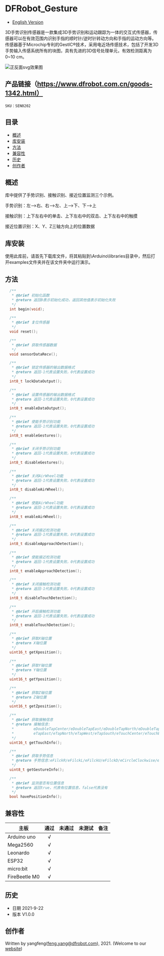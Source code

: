 # DFRobot_Gesture
- [English Version](./README.md)

3D手势识别传感器是一款集成3D手势识别和运动跟踪为一体的交互式传感器，传感器可以在有效范围内识别手指的顺时针/逆时针转动方向和手指的运动方向等。传感器基于Microchip专利的GestIC®技术，采用电近场传感技术，包括了开发3D手势输入传感系统所有的块图，具有先进的3D信号处理单元，有效检测距离为0~10 cm。



![正反面svg效果图](https://github.com/cdjq/DFRobot_Gesture/raw/master/resources/images/SEN0245svg1.png)


## 产品链接（https://www.dfrobot.com.cn/goods-1342.html）

    SKU：SEN0202

## 目录

* [概述](#概述)
* [库安装](#库安装)
* [方法](#方法)
* [兼容性](#兼容性y)
* [历史](#历史)
* [创作者](#创作者)

## 概述

库中提供了手势识别、接触识别、接近位置监测三个示例。

手势识别：左-->右、右-->左、上-->下、下-->上

接触识别：上下左右中的单击、上下左右中的双击、上下左右中的触摸

接近位置识别：X、Y、Z三轴方向上的位置数据

## 库安装

使用此库前，请首先下载库文件，将其粘贴到\Arduino\libraries目录中，然后打开examples文件夹并在该文件夹中运行演示。

## 方法

```C++
  /**
   * @brief 初始化函数
   * @return 返回0表示初始化成功，返回其他值表示初始化失败
   */
  int begin(void);

  /**
   * @brief 复位传感器
   */
  void reset();

  /**
   * @brief 获取传感器数据
   */
  void sensorDataRecv();

  /**
   * @brief 锁定传感器的输出数据格式
   * @return 返回-1代表设置失败，0代表设置成功
   */
  int8_t lockDataOutput();

  /**
   * @brief 设置传感器的输出数据格式
   * @return 返回-1代表设置失败，0代表设置成功
   */
  int8_t enableDataOutput();

  /**
   * @brief 使能手势识别功能
   * @return 返回-1代表设置失败，0代表设置成功
   */
  int8_t enableGestures();

  /**
   * @brief 关闭手势识别功能
   * @return 返回-1代表设置失败，0代表设置成功
   */
  int8_t disableGestures();

  /**
   * @brief 关闭AirWheel功能
   * @return 返回-1代表设置失败，0代表设置成功
   */
  int8_t disableAirWheel();

  /**
   * @brief 使能AirWheel功能
   * @return 返回-1代表设置失败，0代表设置成功
   */
  int8_t enableAirWheel();

  /**
   * @brief 关闭接近检测功能
   * @return 返回-1代表设置失败，0代表设置成功
   */
  int8_t disableApproachDetection();

  /**
   * @brief 使能接近检测功能
   * @return 返回-1代表设置失败，0代表设置成功
   */
  int8_t enableApproachDetection();

  /**
   * @brief 关闭接触检测功能
   * @return 返回-1代表设置失败，0代表设置成功
   */
  int8_t disableTouchDetection();

  /**
   * @brief 开启接触检测功能
   * @return 返回-1代表设置失败，0代表设置成功
   */
  int8_t enableTouchDetection();

  /**
   * @brief 获取X轴位置
   * @return X轴位置
   */
  uint16_t getXposition();

  /**
   * @brief 获取Y轴位置
   * @return Y轴位置
   */
  uint16_t getYposition();

  /**
   * @brief 获取Z轴位置
   * @return Z轴位置
   */
  uint16_t getZposition();

  /**
   * @brief 获取接触信息
   * @return 接触信息:
   *         eDoubleTapCenter/eDoubleTapEast/eDoubleTapNorth/eDoubleTapWest/eDoubleTapSouth/eTapCenter/
   *         eTapEast/eTapNorth/eTapWest/eTapSouth/eTouchCenter/eTouchEast/eTouchNorth/eTouchWest/eTouchSouth
   */
  uint16_t getTouchInfo();

  /**
   * @brief 获取手势信息
   * @return 手势信息:eFilckR/eFilckL/eFilckU/eFilckD/eCircleClockwise/eCircleCounterclockwise
   */
  uint8_t getGestureInfo();

  /**
   * @brief 监测是否有位置信息
   * @return 返回true，代表有位置信息，false代表没有
   */
  bool havePositionInfo();
```

## 兼容性

| 主板          | 通过 | 未通过 | 未测试 | 备注 |
| ------------- | :--: | :----: | :----: | ---- |
| Arduino uno   |  √   |        |        |      |
| Mega2560      |  √   |        |        |      |
| Leonardo      |  √   |        |        |      |
| ESP32         |  √   |        |        |      |
| micro:bit     |  √   |        |        |      |
| FireBeetle M0 |  √   |        |        |      |


## 历史

- 日期 2021-9-22
- 版本 V1.0.0


## 创作者

Written by yangfeng(feng.yang@dfrobot.com), 2021. (Welcome to our [website](https://www.dfrobot.com/))

